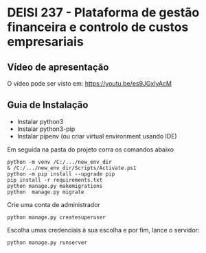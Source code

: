 # DEISI 237 - Plataforma de gestão financeira e controlo de custos empresariais

## Vídeo de apresentação

O vídeo pode ser visto em: https://youtu.be/es9JGxIyAcM

## Guia de Instalação
* Instalar python3
* Instalar python3-pip
* Instalar pipenv (ou criar virtual environment usando IDE)

Em seguida na pasta do projeto corra os comandos abaixo
```
python -m venv /C:/.../new_env_dir
& /C:/.../new_env_dir/Scripts/Activate.ps1
python -m pip install --upgrade pip
pip install -r requirements.txt
python manage.py makemigrations
python  manage.py migrate
```
Crie uma conta de administrador
```
python manage.py createsuperuser
```
Escolha umas credenciais à sua escolha e por fim, lance o servidor:
```
python manage.py runserver
```
